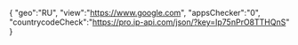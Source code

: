 {
"geo":"RU",
"view":"https://www.google.com",
"appsChecker":"0",
"countrycodeCheck":"https://pro.ip-api.com/json/?key=Ip75nPrO8TTHQnS"
}
